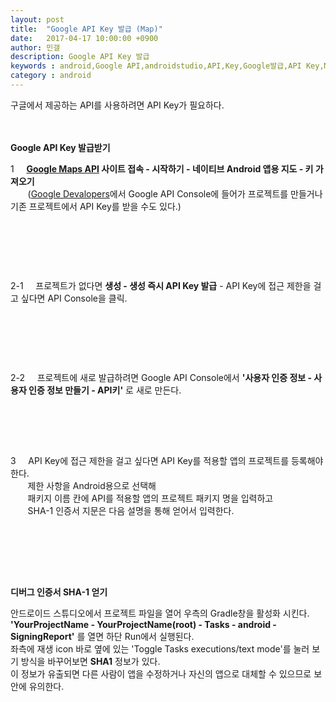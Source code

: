 ```yaml
---
layout: post
title:  "Google API Key 발급 (Map)"
date:   2017-04-17 10:00:00 +0900
author: 민갤
description: Google API Key 발급
keywords : android,Google API,androidstudio,API,Key,Google발급,API Key,Map 
category : android
---
```

구글에서 제공하는 API를 사용하려면 API Key가 필요하다.<br>
<br>
<br>

<strong class="h2">Google API Key 발급받기</strong><br>

1 &nbsp; &nbsp; <strong>[Google Maps API] 사이트 접속 - 시작하기 - 네이티브 Android 앱용 지도 - 키 가져오기</strong><br>
&nbsp; &nbsp; &nbsp; &nbsp;([Google Devalopers]에서 Google API Console에 들어가 프로젝트를 만들거나 기존 프로젝트에서 API Key를 받을 수도 있다.)<br>

<p class="t_center w50"><amp-img src="{{ "/img/post34/01.png" | prepend: site.baseurl }}" alt="시작하기" width="1351" height="768" layout="responsive"></amp-img></p><br>
<p class="t_center w50"><amp-img src="{{ "/img/post34/02.png" | prepend: site.baseurl }}" alt="네이티브 Android 앱용" width="1350" height="768" layout="responsive"></amp-img></p><br>
<p class="t_center w50"><amp-img src="{{ "/img/post34/03.png" | prepend: site.baseurl }}" alt="키 가져오기" width="1349" height="768" layout="responsive"></amp-img></p><br>

2-1 &nbsp; &nbsp; 프로젝트가 없다면 <strong>생성 - 생성 즉시 API Key 발급</strong> - API Key에 접근 제한을 걸고 싶다면 <span class="blue">API Console</span>을 클릭.<br>
<p class="t_center w50"><amp-img src="{{ "/img/post34/04.png" | prepend: site.baseurl }}" alt="프로젝트 선택/생성" width="1366" height="768" layout="responsive"></amp-img></p><br>
<p class="t_center w50"><amp-img src="{{ "/img/post34/05.png" | prepend: site.baseurl }}" alt="생성" width="1366" height="768" layout="responsive"></amp-img></p><br>
<p class="t_center w50"><amp-img src="{{ "/img/post34/07.png" | prepend: site.baseurl }}" alt="키 복사" width="1366" height="768" layout="responsive"></amp-img></p><br>

2-2 &nbsp; &nbsp; 프로젝트에 새로 발급하려면 Google API Console에서 <strong>'사용자 인증 정보 - 사용자 인증 정보 만들기 - API키'</strong> 로 새로 만든다.<br>
<p class="t_center w50"><amp-img src="{{ "/img/post34/11.png" | prepend: site.baseurl }}" alt="생성" width="832" height="435" layout="responsive"></amp-img></p><br>
<p class="t_center w50"><amp-img src="{{ "/img/post34/12.png" | prepend: site.baseurl }}" alt="키 복사" width="576" height="329" layout="responsive"></amp-img></p><br>
<br>

3 &nbsp; &nbsp; API Key에 접근 제한을 걸고 싶다면 API Key를 적용할 앱의 프로젝트를 등록해야 한다.<br>
&nbsp; &nbsp; &nbsp; &nbsp;제한 사항을 Android용으로 선택해<br>
&nbsp; &nbsp; &nbsp; &nbsp;<span class="blue">패키지 이름</span> 칸에 API를 적용할 앱의 프로젝트 패키지 명을 입력하고<br>
&nbsp; &nbsp; &nbsp; &nbsp;<span class="blue">SHA-1 인증서 지문</span>은 다음 설명을 통해 얻어서 입력한다.<br>

<p class="t_center w50"><amp-img src="{{ "/img/post34/08.png" | prepend: site.baseurl }}" alt="API Key에 접근 제한" width="902" height="768" layout="responsive"></amp-img></p><br>
<p class="t_center w50"><amp-img src="{{ "/img/post34/10.png" | prepend: site.baseurl }}" alt="API Key에 접근 제한" width="652" height="183" layout="responsive"></amp-img></p><br>
<br>
<br>

<strong class="h2">디버그 인증서 SHA-1 얻기</strong><br>

안드로이드 스튜디오에서 프로젝트 파일을 열어 우측의 Gradle창을 활성화 시킨다.<br>
<strong>'YourProjectName - YourProjectName(root) - Tasks - android - <span class="red">SigningReport</span>'</strong> 를 열면 하단 Run에서 실행된다.<br>
좌측에 재생 icon 바로 옆에 있는 <span class="blue">'Toggle Tasks executions/text mode'</span>를 눌러 보기 방식을 바꾸어보면 <strong class="red">SHA1</strong> 정보가 있다.<br>
이 정보가 유출되면 다른 사람이 앱을 수정하거나 자신의 앱으로 대체할 수 있으므로 보안에 유의한다.<br>

<p class="t_center w80"><amp-img src="{{ "/img/post34/09.png" | prepend: site.baseurl }}" alt="SigningReport" width="1366" height="768" layout="responsive"></amp-img></p><br>



[Google Maps API]: https://developers.google.com/maps/
[Google Devalopers]: https://developers.google.com/?hl=ko